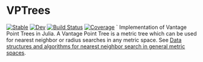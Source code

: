 # VPTrees

[![Stable](https://img.shields.io/badge/docs-stable-blue.svg)](https://julianeighbors.github.io/VPTrees.jl/stable)
[![Dev](https://img.shields.io/badge/docs-dev-blue.svg)](https://julianeighbors.github.io/VPTrees.jl/dev)
[![Build Status](https://github.com/julianeighbors/VPTrees.jl/workflows/CI/badge.svg)](https://github.com/julianeighbors/VPTrees.jl/actions)
[![Coverage](https://coveralls.io/repos/github/julianeighbors/VPTrees.jl/badge.svg?branch=master)](https://coveralls.io/github/julianeighbors/VPTrees.jl?branch=master)
`
Implementation of Vantage Point Trees in Julia. 
A Vantage Point Tree is a metric tree which can be used for nearest neighbor or radius searches in any metric space.
See [Data structures and algorithms for nearest neighbor search in general metric spaces](http://web.cs.iastate.edu/~honavar/nndatastructures.pdf).
